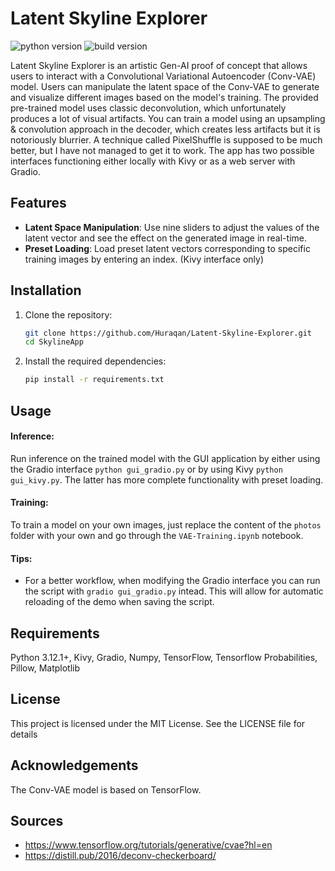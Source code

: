 # Latent Skyline Explorer
![python version](https://img.shields.io/badge/python-v3.12.1-green?logo=python) ![build version](https://img.shields.io/badge/build-v0.1-blue)

Latent Skyline Explorer is an artistic Gen-AI proof of concept that allows users to interact with a Convolutional Variational Autoencoder (Conv-VAE) model. Users can manipulate the latent space of the Conv-VAE to generate and visualize different images based on the model's training. The provided pre-trained model uses classic deconvolution, which unfortunately produces a lot of visual artifacts. You can train a model using an upsampling & convolution approach in the decoder, which creates less artifacts but it is notoriously blurrier. A technique called PixelShuffle is supposed to be much better, but I have not managed to get it to work. The app has two possible interfaces functioning either locally with Kivy or as a web server with Gradio.

## Features

- **Latent Space Manipulation**: Use nine sliders to adjust the values of the latent vector and see the effect on the generated image in real-time.
- **Preset Loading**: Load preset latent vectors corresponding to specific training images by entering an index. (Kivy interface only)

## Installation

1. Clone the repository:
    ```bash
    git clone https://github.com/Huraqan/Latent-Skyline-Explorer.git
    cd SkylineApp
    ```

2. Install the required dependencies:
    ```bash
    pip install -r requirements.txt
    ```

## Usage

#### Inference:
Run inference on the trained model with the GUI application by either using the Gradio interface `python gui_gradio.py` or by using Kivy `python gui_kivy.py`. The latter has more complete functionality with preset loading.

#### Training:
To train a model on your own images, just replace the content of the `photos` folder with your own and go through the `VAE-Training.ipynb` notebook.

#### Tips:
- For a better workflow, when modifying the Gradio interface you can run the script with `gradio gui_gradio.py` intead. This will allow for automatic reloading of the demo when saving the script.

## Requirements

Python 3.12.1+, Kivy, Gradio, Numpy, TensorFlow, Tensorflow Probabilities, Pillow, Matplotlib

## License

This project is licensed under the MIT License. See the LICENSE file for details

## Acknowledgements

The Conv-VAE model is based on TensorFlow.

## Sources

- https://www.tensorflow.org/tutorials/generative/cvae?hl=en
- https://distill.pub/2016/deconv-checkerboard/